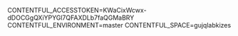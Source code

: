 CONTENTFUL_ACCESSTOKEN=KWaCixWcwx-dDOCGgQXiYPYGl7QFAXDLb7faQGMaBRY
CONTENTFUL_ENVIRONMENT=master
CONTENTFUL_SPACE=gujqlabkizes
